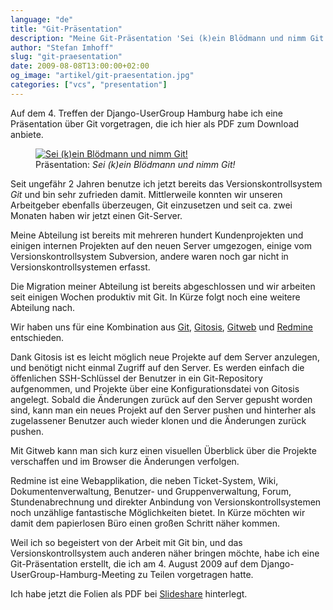 ```yaml
---
language: "de"
title: "Git-Präsentation"
description: "Meine Git-Präsentation 'Sei (k)ein Blödmann und nimm Git!'. Meine 166 Folien lange und wunderschön gestaltete Präsentation über Git, die alle Vorteile, die Arbeitsweise und viele Tipps für die Arbeit mit Git aufzählt."
author: "Stefan Imhoff"
slug: "git-praesentation"
date: 2009-08-08T13:00:00+02:00
og_image: "artikel/git-praesentation.jpg"
categories: ["vcs", "presentation"]
---
```


Auf dem 4. Treffen der Django-UserGroup Hamburg habe ich eine Präsentation über Git vorgetragen, die ich hier als PDF zum Download anbiete.

<figure class="image-figure">
  <a href="http://www.slideshare.net/kogakure/sei-kein-bldmann-und-nimm-git-1830449">
    <img src="/assets/images/artikel/git-praesentation.jpg" alt="Sei (k)ein Blödmann und nimm Git!">
  </a>
  <figcaption>
  Präsentation: <cite>Sei (k)ein Blödmann und nimm Git!</cite>
  </figcaption>
</figure>


Seit ungefähr 2 Jahren benutze ich jetzt bereits das Versionskontrollsystem <cite>Git</cite> und bin sehr zufrieden damit. Mittlerweile konnten wir unseren Arbeitgeber ebenfalls überzeugen, Git einzusetzen und seit ca. zwei Monaten haben wir jetzt einen Git-Server.

Meine Abteilung ist bereits mit mehreren hundert Kundenprojekten und einigen internen Projekten auf den neuen Server umgezogen, einige vom Versionskontrollsystem Subversion, andere waren noch gar nicht in Versionskontrollsystemen erfasst.

Die Migration meiner Abteilung ist bereits abgeschlossen und wir arbeiten seit einigen Wochen produktiv mit Git. In Kürze folgt noch eine weitere Abteilung nach.

Wir haben uns für eine Kombination aus [Git](https://git-scm.com/), [Gitosis](https://github.com/tv42/gitosis), [Gitweb](https://git.wiki.kernel.org/index.php/Gitweb) und [Redmine](http://www.redmine.org/ "Redmine") entschieden.

Dank Gitosis ist es leicht möglich neue Projekte auf dem Server anzulegen, und benötigt nicht einmal Zugriff auf den Server. Es werden einfach die öffenlichen SSH-Schlüssel der Benutzer in ein Git-Repository aufgenommen, und Projekte über eine Konfigurationsdatei von Gitosis angelegt. Sobald die Änderungen zurück auf den Server gepusht worden sind, kann man ein neues Projekt auf den Server pushen und hinterher als zugelassener Benutzer auch wieder klonen und die Änderungen zurück pushen.

Mit Gitweb kann man sich kurz einen visuellen Überblick über die Projekte verschaffen und im Browser die Änderungen verfolgen.

Redmine ist eine Webapplikation, die neben Ticket-System, Wiki, Dokumentenverwaltung, Benutzer- und Gruppenverwaltung, Forum, Stundenabrechnung und direkter Anbindung von Versionskontrollsystemen noch unzählige fantastische Möglichkeiten bietet. In Kürze möchten wir damit dem papierlosen Büro einen großen Schritt näher kommen.

Weil ich so begeistert von der Arbeit mit Git bin, und das Versionskontrollsystem auch anderen näher bringen möchte, habe ich eine Git-Präsentation erstellt, die ich am 4. August 2009 auf dem Django-UserGroup-Hamburg-Meeting zu Teilen vorgetragen hatte.

Ich habe jetzt die Folien als PDF bei [Slideshare](http://www.slideshare.net/kogakure/sei-kein-bldmann-und-nimm-git-1830449) hinterlegt.
